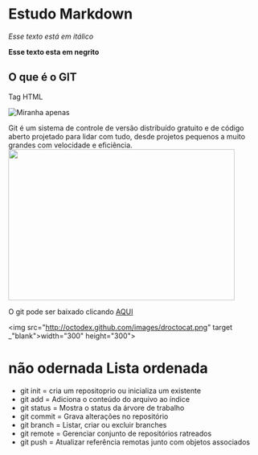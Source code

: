 # Estudo Markdown
*Esse texto está em itálico*

**Esse texto esta em negrito**
## O que é o GIT
Tag HTML

<img 
alt="Miranha apenas"
src="https://s2.glbimg.com/OY2qTqVb7o026OOynjuKZhlfEPM=/0x0:620x465/984x0/smart/filters:strip_icc()/s.glbimg.com/jo/g1/f/original/2014/04/30/aranha-2.jpg">

Git é um sistema de controle de versão distribuído gratuito e de código aberto projetado para lidar com tudo, desde projetos pequenos a muito grandes com velocidade e eficiência.
<img src="https://git-scm.com/images/branching-illustration@2x.png" width="450" height="300">

O git pode ser baixado clicando <a href="https://git-scm.com/">AQUI</a>


<img src="http://octodex.github.com/images/droctocat.png"  target _"blank">width="300" height="300">

#  não odernada Lista ordenada
* git init = cria um repositoprio ou inicializa um existente
* git add =  Adiciona o conteúdo do arquivo ao índice
* git status = Mostra o status da árvore de trabalho
* git commit = Grava alterações no repositório
* git branch = Listar, criar ou excluir branches
* git remote = Gerenciar conjunto de repositórios ratreados 
* git push = Atualizar referência remotas junto com objetos associados


